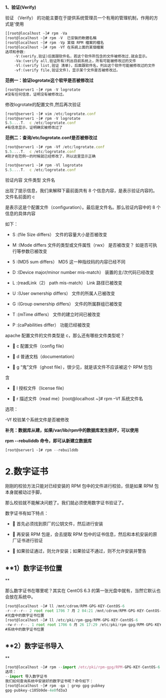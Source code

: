 **1、验证(Verify)**

验证 （Verify） 的功能主要在于提供系统管理员一个有用的管理机制，作用的方式是'使用

```javascript
[[root@localhost ~]# rpm -Va
[root@localhost ~]# rpm -V  已安裝的軟體名稱
[root@localhost ~]# rpm -Vp 某個 RPM 檔案的檔名
[root@localhost ~]# rpm -Vf 在系統上面的某個檔案
选项和参数:
    -V:(verify,验证)后面跟软件名，若这个软件所包含的文件被修改过,就会显示。
    -Va:(verify all,验证所有)列出目前系统上，所有可能被修改过的文件
    -Vl:(verify list,验证 清单)，后面跟软件名，列出这个软件可能被修改过的文件
    -vf:(verify file,验证文件)，显示某个文件是否被修改过。
```

**范例一：验证logrotate这个软甲是否被修改过**

```javascript
[root@server1 ~]# rpm -V logrotate 
#没有任何信息，证明没有被修改过。
```

修改logrotate的配置文件,然后再次验证

```javascript
[root@server1 ~]# vim /etc/logrotate.conf
[root@server1 ~]# rpm -V logrotate 
S.5....T.  c /etc/logrotate.conf
#有信息显示，证明确实被修改过了
```

**范例二：查询/etc/logrotate.conf是否被修改过**

```javascript
[root@server1 ~]# rpm -Vf /etc/logrotate.conf 
S.5....T.  c /etc/logrotate.conf
#刚才在范例一的时候就已经修改了，所以这里显示正确
```

 

```javascript
[root@server1 ~]# rpm -Vl logrotate 
S.5....T.  c /etc/logrotate.conf
```

验证内容 文件类型 文件名


出现了提示信息，我们来解释下最前面共有 8 个信息内容，是表示验证内容的。文件名前面的 c


是表示这是个配置文件（configuration）。最后是文件名。那么验证内容中的 8 个信息的具体内容


如下：


- S :(file Size differs） 文件的容量大小是否被改变

- M :(Mode differs 文件的类型或文件属性（rwx） 是否被改变？ 如是否可执行等参数已被改变

- 5 :(MD5 sum differs） MD5 这一种指纹码的内容已经不同

- D :(Device major/minor number mis-match） 装置的主/次代码已经改变

- L :(readLink（2） path mis-match） Link 路径已被改变

- U :(User ownership differs） 文件的所属人已被改变

- G :(Group ownership differs） 文件的所属群组已被改变

- T :(mTime differs） 文件的建立时间已被改变

- P :(caPabilities differ） 功能已经被改变


apache 配置文件的文件类型是 c，那么还有哪些文件类型呢？


-  c 配置文件（config file）


-  d 普通文档（documentation）


-  g “鬼”文件（ghost file），很少见，就是该文件不应该被这个 RPM 包包


含


-  l 授权文件（license file）


-  r 描述文件（read me）[root@localhost ~]# rpm –Vf 系统文件名


选项：


-Vf 校验某个系统文件是否被修改

**补充：数据库从建，如果/var/lib/rpm中的数据库发生损坏，可以使用**

**rpm --rebuliddb 命令，即可从新建立数据库**

```javascript
[root@server1 ~]# rpm --rebuilddb 
```

# **2.数字证书**

刚刚的校验方法只能对已经安装的 RPM 包中的文件进行校验，但是如果 RPM 包本身就被动过手脚，


那么校验就不能解决问题了。我们就必须使用数字证书验证了。


数字证书有如下特点：


-  首先必须找到原厂的公钥文件，然后进行安装


-  再安装 RPM 包是，会去提取 RPM 包中的证书信息，然后和本机安装的原厂证书进行验证


-  如果验证通过，则允许安装；如果验证不通过，则不允许安装并警告


## **1）数字证书位置
**

那么数字证书在哪里呢？其实在 CentOS 6.3 的第一张光盘中就有，当然它默认也会放在系统中。


```javascript
[root@localhost ~]# ll /mnt/cdrom/RPM-GPG-KEY-CentOS-6
-r--r--r-- 2 root root 1706 7 月 2 04:21 /mnt/cdrom/RPM-GPG-KEY-CentOS-6
#光盘中的数字证书位置
[root@localhost ~]# ll /etc/pki/rpm-gpg/RPM-GPG-KEY-CentOS-6
-rw-r--r--. 1 root root 1706 6 月 26 17:29 /etc/pki/rpm-gpg/RPM-GPG-KEY-CentOS-6
#系统中的数字证书位置
```

## **2）数字证书导入
**

```javascript
[root@localhost ~]# rpm --import /etc/pki/rpm-gpg/RPM-GPG-KEY-CentOS-6
选项：
--import 导入数字证书
我们如何查询系统中安装好的数字证书呢？命令如下：
[root@localhost ~]# rpm -qa | grep gpg-pubkey
gpg-pubkey-c105b9de-4e0fd3a3
```
